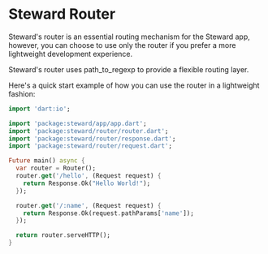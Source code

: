 # Steward Router

Steward's router is an essential routing mechanism for the Steward app, however, you can choose
to use only the router if you prefer a more lightweight development experience.

Steward's router uses path\_to\_regexp to provide a flexible routing layer.

Here's a quick start example of how you can use the router in a lightweight fashion:

```dart
import 'dart:io';

import 'package:steward/app/app.dart';
import 'package:steward/router/router.dart';
import 'package:steward/router/response.dart';
import 'package:steward/router/request.dart';

Future main() async {
  var router = Router();
  router.get('/hello', (Request request) {
    return Response.Ok("Hello World!");
  });

  router.get('/:name', (Request request) {
    return Response.Ok(request.pathParams['name']);
  });

  return router.serveHTTP();
}
```
